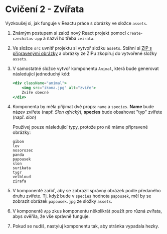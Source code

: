 # Cvičení 2 - Zvířata

Vyzkoušej si, jak funguje v Reactu práce s obrázky ve složce `assets`.

1. Známým postupem si založ nový React projekt pomocí `create-czechitas-app` a nazvi ho třeba `zvirata`.

2. Ve složce `src` uvnitř projektu si vytvoř složku `assets`. Stáhni si [ZIP s připravenými obrázky](zvirata-podklady.zip) a obrázky ze ZIPu zkopíruj do vytvořené složky `assets`.

3. V samostatné složce vytvoř komponentu `Animal`, která bude generovat následující jednoduchý kód:

	```jsx
	<div className="animal">
		<img src="ikona.jpg" alt="zvíře">
		Zvíře obecné
	</div>
	```

4. Komponenta by měla přijímat dvě props: `name` a `species`. **Name** bude název zvířete (např. *Slon africký*), **species** bude obsahovat "typ" zvířete (např. *slon*)

	Používej pouze následující typy, protože pro ně máme připravené obrázky:

	```
	gibon
	lev
	nosorozec
	panda
	papousek
	slon
	surikata
	tygr
	velbloud
	zirafa
	```

5. V komponentě zařiď, aby se zobrazil správný obrázek podle předaného druhu zvířete. Tj. když bude v `species` hodnota `papousek`, měl by se zobrazit obrázek `papousek.jpg` ze složky `assets`.

6. V komponentě `App` zkus komponentu několikrát použít pro různá zvířata, abys ověřila, že vše správně funguje.

7. Pokud se nudíš, nastyluj komponentu tak, aby stránka vypadala hezky.
